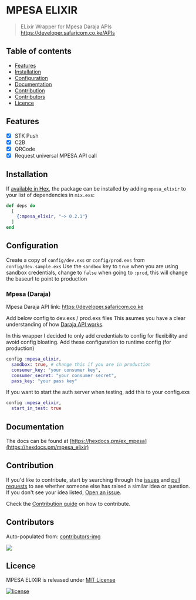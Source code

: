 # MPESA ELIXIR

> ELixir Wrapper for Mpesa Daraja APIs
> https://developer.safaricom.co.ke/APIs

## Table of contents

- [Features](#features)
- [Installation](#installation)
- [Configuration](#configuration)
- [Documentation](#documentation)
- [Contribution](#contribution)
- [Contributors](#contributors)
- [Licence](#licence)

## Features

- [x] STK Push
- [x] C2B
- [x] QRCode
- [x] Request universal MPESA API call

## Installation

If [available in Hex](https://hex.pm/packages/mpesa_elixir), the package can be installed
by adding `mpesa_elixir` to your list of dependencies in `mix.exs`:

```elixir
def deps do
  [
    {:mpesa_elixir, "~> 0.2.1"}
  ]
end
```

## Configuration

Create a copy of `config/dev.exs` or `config/prod.exs` from `config/dev.sample.exs`
Use the `sandbox` key to `true` when you are using sandbox credentials, change to `false` when going to `:prod`, this will change the baseurl to point to production

### Mpesa (Daraja)

Mpesa Daraja API link: https://developer.safaricom.co.ke

Add below config to dev.exs / prod.exs files
This asumes you have a clear understanding of how [Daraja API works](https://developer.safaricom.co.ke/get-started).

In this wrapper I decided to only add credentials to config for flexibility and avoid config bloating.
Add these configuration to runtime config (for production)
```elixir
config :mpesa_elixir,
  sandbox: true, # change this if you are in production
  consumer_key: "your consumer key",
  consumer_secret: "your consumer secret",
  pass_key: "your pass key"
```

If you want to start the auth server when testing, add this to your config.exs
```elixir
config :mpesa_elixir,
  start_in_test: true
```

## Documentation

The docs can be found at [https://hexdocs.pm/ex_mpesa](https://hexdocs.pm/mpesa_elixir)

## Contribution

If you'd like to contribute, start by searching through the [issues](https://github.com/johninvictus/mpesa_elixir/issues) and [pull requests](https://github.com/johninvictus/mpesa_elixir/pulls) to see whether someone else has raised a similar idea or question.
If you don't see your idea listed, [Open an issue](https://github.com/johninvictus/mpesa_elixir/issues).

Check the [Contribution guide](contributing.md) on how to contribute.

## Contributors

Auto-populated from:
[contributors-img](https://contributors-img.firebaseapp.com/image?repo=johninvictus/mpesa_elixir)

<a href="https://github.com/johninvictus/mpesa_elixir/graphs/contributors">
  <img src="https://contributors-img.firebaseapp.com/image?repo=johninvictus/mpesa_elixir" />
</a>

## Licence

MPESA ELIXIR is released under [MIT License](https://github.com/appcues/exsentry/blob/master/LICENSE.txt)

[![license](https://img.shields.io/github/license/mashape/apistatus.svg?style=for-the-badge)](#)
